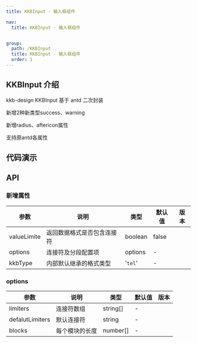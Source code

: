 ```yaml
---
title: KKBInput - 输入框组件

nav:
  title: KKBInput - 输入框组件


group:
  path: /KKBInput
  title: KKBInput - 输入框组件
  order: 1
---
```


## KKBInput 介绍

<p>kkb-design KKBInput 基于 antd 二次封装</p>
<p>新增2种新类型success、warning</p>
<p>新增radius、aftericon属性</p>
<p>支持原antd各属性</p>

## 代码演示
<code src='./demo/index' title='kkbtype' desc='tel类型'></code>
<code src='./demo/options' title='options' desc='自定义连接符及长度'></code>

## API
### 新增属性

| 参数           | 说明                  | 类型     | 默认值      | 版本  |
| -------------- | -------------------- | -------- | --------- | ---- |
| valueLimite | 返回数据格式是否包含连接符    |boolean|  false    | |
| options | 连接符及分段配置项    |options|  -    | |
| kkbType | 内部默认继承的格式类型    |'`tel`'|  -    | |

### options

| 参数           | 说明                  | 类型     | 默认值      | 版本  |
| -------------- | -------------------- | -------- | --------- | ---- |
| limiters | 连接符数组    | string[] |  -    | |
| defalutLimiters | 默认连接符    |string|  -    | |
| blocks | 每个模块的长度    |number[]|  -    | |
